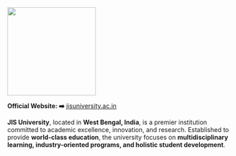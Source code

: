 <img src="https://raw.githubusercontent.com/OWASP/www-chapter-jis-university-student-chapter/main/assets/images/jisulogo-3.png" width="200" height="200">
 
**Official Website: ➡️** [jisuniversity.ac.in](https://jisuniversity.ac.in) 

**JIS University**, located in **West Bengal, India**, is a premier institution committed to academic excellence, innovation, and research. Established to provide **world-class education**, the university focuses on **multidisciplinary learning, industry-oriented programs, and holistic student development**.  
